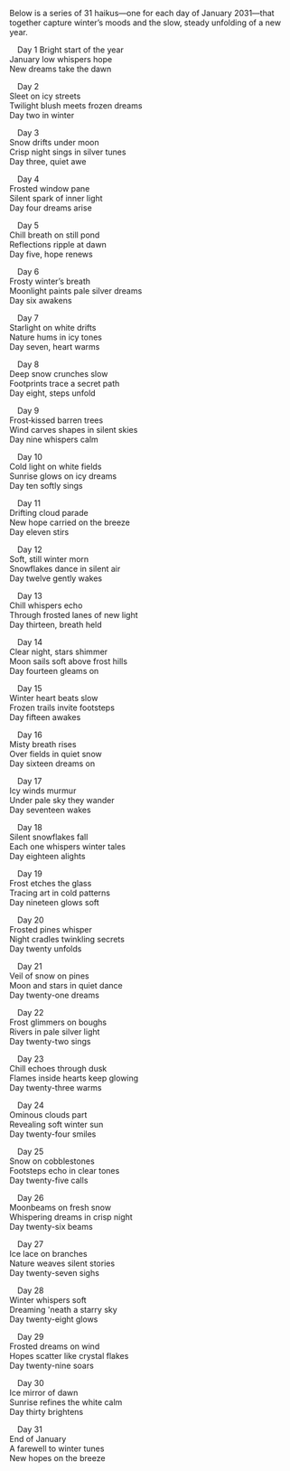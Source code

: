 Below is a series of 31 haikus—one for each day of January 2031—that together capture winter’s moods and the slow, steady unfolding of a new year.

 Day 1
Bright start of the year  
January low whispers hope  
New dreams take the dawn  

 Day 2  
Sleet on icy streets  
Twilight blush meets frozen dreams  
Day two in winter  

 Day 3  
Snow drifts under moon  
Crisp night sings in silver tunes  
Day three, quiet awe  

 Day 4  
Frosted window pane  
Silent spark of inner light  
Day four dreams arise  

 Day 5  
Chill breath on still pond  
Reflections ripple at dawn  
Day five, hope renews  

 Day 6  
Frosty winter’s breath  
Moonlight paints pale silver dreams  
Day six awakens  

 Day 7  
Starlight on white drifts  
Nature hums in icy tones  
Day seven, heart warms  

 Day 8  
Deep snow crunches slow  
Footprints trace a secret path  
Day eight, steps unfold  

 Day 9  
Frost‐kissed barren trees  
Wind carves shapes in silent skies  
Day nine whispers calm  

 Day 10  
Cold light on white fields  
Sunrise glows on icy dreams  
Day ten softly sings  

 Day 11  
Drifting cloud parade  
New hope carried on the breeze  
Day eleven stirs  

 Day 12  
Soft, still winter morn  
Snowflakes dance in silent air  
Day twelve gently wakes  

 Day 13  
Chill whispers echo  
Through frosted lanes of new light  
Day thirteen, breath held  

 Day 14  
Clear night, stars shimmer  
Moon sails soft above frost hills  
Day fourteen gleams on  

 Day 15  
Winter heart beats slow  
Frozen trails invite footsteps  
Day fifteen awakes  

 Day 16  
Misty breath rises  
Over fields in quiet snow  
Day sixteen dreams on  

 Day 17  
Icy winds murmur  
Under pale sky they wander  
Day seventeen wakes  

 Day 18  
Silent snowflakes fall  
Each one whispers winter tales  
Day eighteen alights  

 Day 19  
Frost etches the glass  
Tracing art in cold patterns  
Day nineteen glows soft  

 Day 20  
Frosted pines whisper  
Night cradles twinkling secrets  
Day twenty unfolds  

 Day 21  
Veil of snow on pines  
Moon and stars in quiet dance  
Day twenty-one dreams  

 Day 22  
Frost glimmers on boughs  
Rivers in pale silver light  
Day twenty-two sings  

 Day 23  
Chill echoes through dusk  
Flames inside hearts keep glowing  
Day twenty-three warms  

 Day 24  
Ominous clouds part  
Revealing soft winter sun  
Day twenty-four smiles  

 Day 25  
Snow on cobblestones  
Footsteps echo in clear tones  
Day twenty-five calls  

 Day 26  
Moonbeams on fresh snow  
Whispering dreams in crisp night  
Day twenty-six beams  

 Day 27  
Ice lace on branches  
Nature weaves silent stories  
Day twenty-seven sighs  

 Day 28  
Winter whispers soft  
Dreaming 'neath a starry sky  
Day twenty-eight glows  

 Day 29  
Frosted dreams on wind  
Hopes scatter like crystal flakes  
Day twenty-nine soars  

 Day 30  
Ice mirror of dawn  
Sunrise refines the white calm  
Day thirty brightens  

 Day 31  
End of January  
A farewell to winter tunes  
New hopes on the breeze
